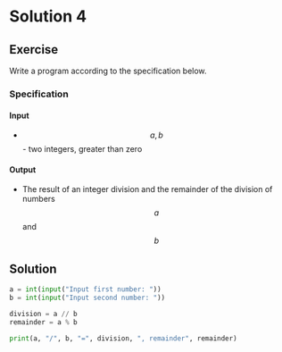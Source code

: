 # Solution 4

## Exercise

Write a program according to the specification below.

### Specification

#### Input

* $$a, b$$ - two integers, greater than zero

#### Output

* The result of an integer division and the remainder of the division of numbers $$a$$ and $$b$$ 

## Solution

```python
a = int(input("Input first number: "))
b = int(input("Input second number: "))

division = a // b
remainder = a % b

print(a, "/", b, "=", division, ", remainder", remainder)
```